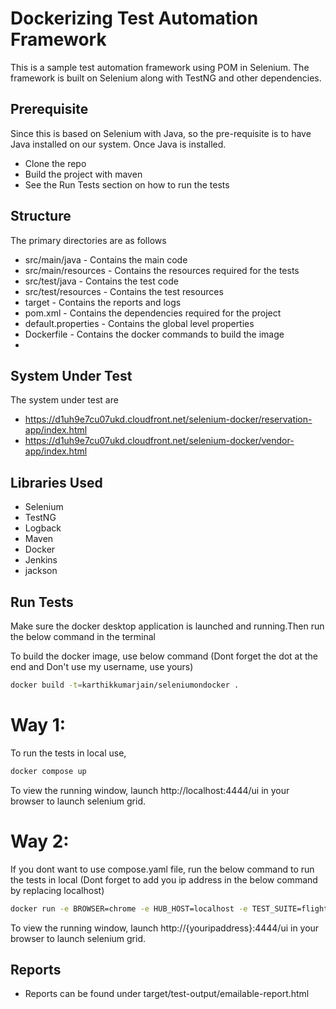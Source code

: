 
# Dockerizing Test Automation Framework

This is a sample test automation framework using POM in Selenium. The framework is built on Selenium along with TestNG and other dependencies.


## Prerequisite

Since this is based on Selenium with Java, so the pre-requisite is to have Java installed on our system. Once Java is installed.

* Clone the repo
* Build the project with maven
* See the Run Tests section on how to run the tests
## Structure

The primary directories are as follows


* src/main/java - Contains the main code
* src/main/resources - Contains the resources required for the tests
* src/test/java - Contains the test code
* src/test/resources - Contains the test resources
* target - Contains the reports and logs
* pom.xml - Contains the dependencies required for the project
* default.properties - Contains the global level properties
* Dockerfile - Contains the docker commands to build the image
* 
## System Under Test

The system under test are
* https://d1uh9e7cu07ukd.cloudfront.net/selenium-docker/reservation-app/index.html
* https://d1uh9e7cu07ukd.cloudfront.net/selenium-docker/vendor-app/index.html

## Libraries Used

* Selenium
* TestNG
* Logback
* Maven
* Docker
* Jenkins
* jackson


## Run Tests

Make sure the docker desktop application is launched and running.Then run the below command in the terminal


To build the docker image, use below command (Dont forget the dot at the end and Don't use my username, use yours)
```bash
docker build -t=karthikkumarjain/seleniumondocker .


```

# Way 1:

To run the tests in local use,

```bash
docker compose up
```
To view the running window, launch http://localhost:4444/ui in your browser to launch selenium grid.

# Way 2: 
If you dont want to use compose.yaml file, run the below command to run the tests in local (Dont forget to add you ip address in the below command by replacing localhost)

```bash
docker run -e BROWSER=chrome -e HUB_HOST=localhost -e TEST_SUITE=flight-reservation.xml -e THREAD_COUNT=4 karthikkumarjain/seleniumondocker
```
To view the running window, launch http://{youripaddress}:4444/ui in your browser to launch selenium grid.

## Reports

* Reports can be found under target/test-output/emailable-report.html